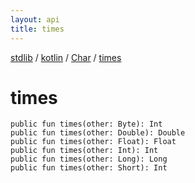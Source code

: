 ```yaml
---
layout: api
title: times
---
```

[stdlib](../../index.html) / [kotlin](../index.html) / [Char](index.html) / [times](times.html)

# times

```
public fun times(other: Byte): Int
public fun times(other: Double): Double
public fun times(other: Float): Float
public fun times(other: Int): Int
public fun times(other: Long): Long
public fun times(other: Short): Int
```

